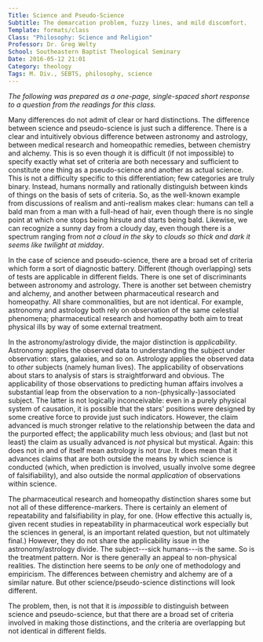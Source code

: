 ```yaml
---
Title: Science and Pseudo-Science
Subtitle: The demarcation problem, fuzzy lines, and mild discomfort.
Template: formats/class
Class: "Philosophy: Science and Religion"
Professor: Dr. Greg Welty
School: Southeastern Baptist Theological Seminary
Date: 2016-05-12 21:01
Category: theology
Tags: M. Div., SEBTS, philosophy, science
---
```


<i class="editorial">The following was prepared as a one-page, single-spaced short response to a question from the readings for this class.</i>

Many differences do not admit of clear or hard distinctions. The difference between science and pseudo-science is just such a difference. There is a clear and intuitively obvious difference between astronomy and astrology, between medical research and homeopathic remedies, between chemistry and alchemy. This is so even though it is difficult (if not impossible) to specify exactly what set of criteria are both necessary and sufficient to constitute one thing as a pseudo-science and another as actual science. This is not a difficulty specific to this differentiation; few categories are truly binary. Instead, humans normally and rationally distinguish between kinds of things on the basis of sets of criteria. So, as the well-known example from discussions of realism and anti-realism makes clear: humans can tell a bald man from a man with a full-head of hair, even though there is no single point at which one stops being hirsute and starts being bald. Likewise, we can recognize a sunny day from a cloudy day, even though there is a spectrum ranging from *not a cloud in the sky* to *clouds so thick and dark it seems like twilight at midday*.

In the case of science and pseudo-science, there are a broad set of criteria which form a sort of diagnostic battery. Different (though overlapping) sets of tests are applicable in different fields. There is one set of discriminants between astronomy and astrology. There is another set between chemistry and alchemy, and another between pharmaceutical research and homeopathy. All share commonalities, but are not identical. For example, astronomy and astrology both rely on observation of the same celestial phenomena; pharmaceutical research and homeopathy both aim to treat physical ills by way of some external treatment.

In the astronomy/astrology divide, the major distinction is *applicability*. Astronomy applies the observed data to understanding the subject under observation: stars, galaxies, and so on. Astrology applies the observed data to *other* subjects (namely human lives). The applicability of observations about stars to analysis of stars is straightforward and obvious. The applicability of those observations to predicting human affairs involves a substantial leap from the observation to a non-(physically-)associated subject. The latter is not logically inconceivable: even in a purely physical system of causation, it is possible that the stars' positions were designed by some creative force to provide just such indicators. However, the claim advanced is much stronger relative to the relationship between the data and the purported effect; the applicability much less obvious; and (last but not least) the claim as usually advanced is *not* physical but mystical. Again: this does not in and of itself mean astrology is not *true*. It does mean that it advances claims that are both outside the means by which science is conducted (which, when prediction is involved, usually involve some degree of falsifiability), and also outside the normal *application* of observations within science.

The pharmaceutical research and homeopathy distinction shares some but not all of these difference-markers. There is certainly an element of repeatability and falsifiability in play, for one. (How effective this actually is, given recent studies in repeatability in pharmaceutical work especially but the sciences in general, is an important related question, but not ultimately final.) However, they do not share the applicability issue in the astronomy/astrology divide. The subject---sick humans---is the same. So is the treatment pattern. Nor is there generally an appeal to non-physical realities. The distinction here seems to be *only* one of methodology and empiricism. The differences between chemistry and alchemy are of a similar nature. But other science/pseudo-science distinctions will look different.

The problem, then, is not that it is *impossible* to distinguish between science and pseudo-science, but that there are a broad set of criteria involved in making those distinctions, and the criteria are overlapping but not identical in different fields.
